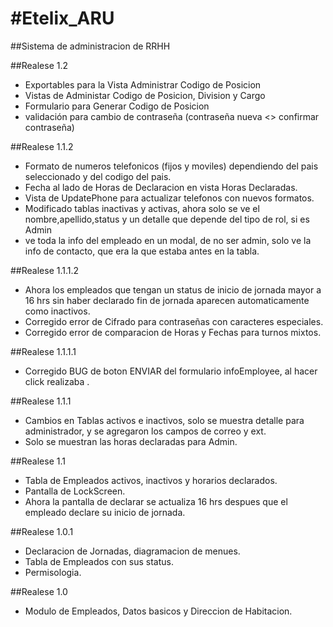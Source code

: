﻿#Etelix_ARU
==========

##Sistema de administracion de RRHH

##Realese 1.2
- Exportables para la Vista Administrar Codigo de Posicion
- Vistas de Administar Codigo de Posicion, Division y Cargo 
- Formulario para Generar Codigo de Posicion
- validación para cambio de contraseña (contraseña nueva <> confirmar contraseña)

##Realese 1.1.2
- Formato de numeros telefonicos (fijos y moviles) dependiendo del pais seleccionado y del codigo del pais.
- Fecha al lado de Horas de Declaracion en vista Horas Declaradas.
- Vista de UpdatePhone para actualizar telefonos con nuevos formatos.
- Modificado tablas inactivas y activas, ahora solo se ve el nombre,apellido,status y un detalle que depende del tipo de rol, si es Admin
- ve toda la info del empleado en un modal, de no ser admin, solo ve la info de contacto, que era la que estaba antes en la tabla.

##Realese 1.1.1.2
- Ahora los empleados que tengan un status de inicio de jornada mayor a 16 hrs sin haber declarado fin de jornada aparecen automaticamente como inactivos.
- Corregido error de Cifrado para contraseñas con caracteres especiales.
- Corregido error de comparacion de Horas y Fechas para turnos mixtos.

##Realese 1.1.1.1
- Corregido BUG de boton ENVIAR del formulario infoEmployee, al hacer click realizaba .

##Realese 1.1.1
- Cambios en Tablas activos e inactivos, solo se muestra detalle para administrador, y se agregaron los campos de correo y ext.
- Solo se muestran las horas declaradas para Admin.

##Realese 1.1
- Tabla de Empleados activos, inactivos y horarios declarados.
- Pantalla de LockScreen.
- Ahora la pantalla de declarar se actualiza 16 hrs despues que el empleado declare su inicio de jornada.

##Realese 1.0.1
- Declaracion de Jornadas, diagramacion de menues.
- Tabla de Empleados con sus status.
- Permisologia.

##Realese 1.0
- Modulo de Empleados, Datos basicos y Direccion de Habitacion.

